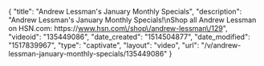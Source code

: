 {
    "title": "Andrew Lessman's January Monthly Specials",
    "description": "Andrew Lessman's January Monthly Specials!\nShop all Andrew Lessman on HSN.com: https:\/\/www.hsn.com\/shop\/andrew-lessman\/129",
    "videoid": "135449086",
    "date_created": "1514504877",
    "date_modified": "1517839967",
    "type": "captivate",
    "layout": "video",
    "url": "\/v\/andrew-lessman-january-monthly-specials\/135449086"
}